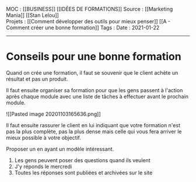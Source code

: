 MOC : [[BUSINESS]] [[IDÉES DE FORMATIONS]]
Source : [[Marketing Mania]] [[Stan Lelou]]  
Projets : [[Comment développer des outils pour mieux penser]] [[A - Comment créer une bonne formation]]
Tags : 
Date : 2021-01-22
***

# Conseils pour une bonne formation
Quand on crée une formation, il faut se souvenir que le client achète un résultat et pas un produit.

Il faut ensuite organiser sa formation pour que les gens passent à l'action après chaque module avec une liste de tâches à effectuer avant le prochain module.

![[Pasted image 20201103165636.png]]

Il faut ensuite rassurer le client en lui indiquant que votre formation n'est pas la plus complète, pas la plus dense mais celle qui vous fera arriver le mieux possible à votre objectif.

Proposer un en ayant un modèle intéressant.
1. Les gens peuvent poser des questions quand ils veulent
2. J'y réponds le mercredi
3. Toutes les réponses sont publiées et archivées sur le site
